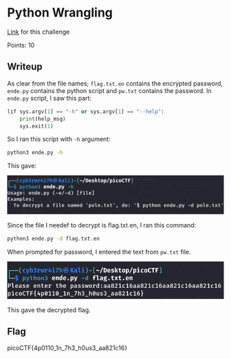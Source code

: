 # Python Wrangling
[Link](https://play.picoctf.org/practice/challenge/166?category=5&page=1) for this challenge

Points: 10

## Writeup
As clear from the file names; `flag.txt.en` contains the encrypted password, `ende.py` contains the python script and `pw.txt` contains the password.
In `ende.py` script, I saw this part:
```python
lif sys.argv[1] == "-h" or sys.argv[1] == "--help":
    print(help_msg)
    sys.exit(1)
```
So I ran this script with `-h` argument:
```bash
python3 ende.py -h
```
This gave:

![Wrangling1](Images/Wrangling1.png)

Since the file I needef to decrypt is flag.txt.en, I ran this command:
```bash
python3 ende.py -d flag.txt.en
```
When prompted for password, I entered the text from `pw.txt` file.

![Wrangling2](Images/Wrangling2.png)

This gave the decrypted flag.

## Flag
picoCTF{4p0110_1n_7h3_h0us3_aa821c16}
